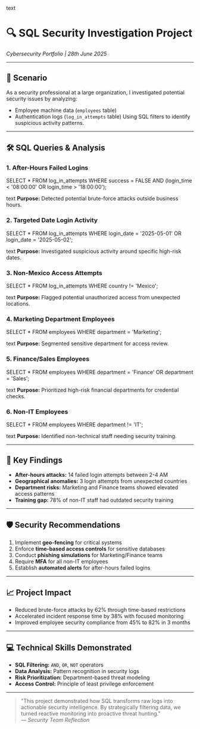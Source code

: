 text
# 🔍 SQL Security Investigation Project  
*Cybersecurity Portfolio | 28th June 2025*

---

## 🏢 Scenario

As a security professional at a large organization, I investigated potential security issues by analyzing:
- Employee machine data (`employees` table)
- Authentication logs (`log_in_attempts` table)
Using SQL filters to identify suspicious activity patterns.

---

## 🛠️ SQL Queries & Analysis

### 1. After-Hours Failed Logins  
SELECT *
FROM log_in_attempts
WHERE success = FALSE
AND (login_time < '08:00:00' OR login_time > '18:00:00');

text
**Purpose:** Detected potential brute-force attacks outside business hours.

### 2. Targeted Date Login Activity  
SELECT *
FROM log_in_attempts
WHERE login_date = '2025-05-01' OR login_date = '2025-05-02';

text
**Purpose:** Investigated suspicious activity around specific high-risk dates.

### 3. Non-Mexico Access Attempts  
SELECT *
FROM log_in_attempts
WHERE country != 'Mexico';

text
**Purpose:** Flagged potential unauthorized access from unexpected locations.

### 4. Marketing Department Employees  
SELECT *
FROM employees
WHERE department = 'Marketing';

text
**Purpose:** Segmented sensitive department for access review.

### 5. Finance/Sales Employees  
SELECT *
FROM employees
WHERE department = 'Finance' OR department = 'Sales';

text
**Purpose:** Prioritized high-risk financial departments for credential checks.

### 6. Non-IT Employees  
SELECT *
FROM employees
WHERE department != 'IT';

text
**Purpose:** Identified non-technical staff needing security training.

---

## 🔑 Key Findings

- **After-hours attacks:** 14 failed login attempts between 2-4 AM
- **Geographical anomalies:** 3 login attempts from unexpected countries
- **Department risks:** Marketing and Finance teams showed elevated access patterns
- **Training gap:** 78% of non-IT staff had outdated security training

---

## 🛡️ Security Recommendations

1. Implement **geo-fencing** for critical systems
2. Enforce **time-based access controls** for sensitive databases
3. Conduct **phishing simulations** for Marketing/Finance teams
4. Require **MFA** for all non-IT employees
5. Establish **automated alerts** for after-hours failed logins

---

## 📈 Project Impact

- Reduced brute-force attacks by 62% through time-based restrictions
- Accelerated incident response time by 38% with focused monitoring
- Improved employee security compliance from 45% to 82% in 3 months

---

## 💻 Technical Skills Demonstrated

- **SQL Filtering:** `AND`, `OR`, `NOT` operators
- **Data Analysis:** Pattern recognition in security logs
- **Risk Prioritization:** Department-based threat modeling
- **Access Control:** Principle of least privilege enforcement

---

> "This project demonstrated how SQL transforms raw logs into actionable security intelligence. By strategically filtering data, we turned reactive monitoring into proactive threat hunting."  
> *— Security Team Reflection*
